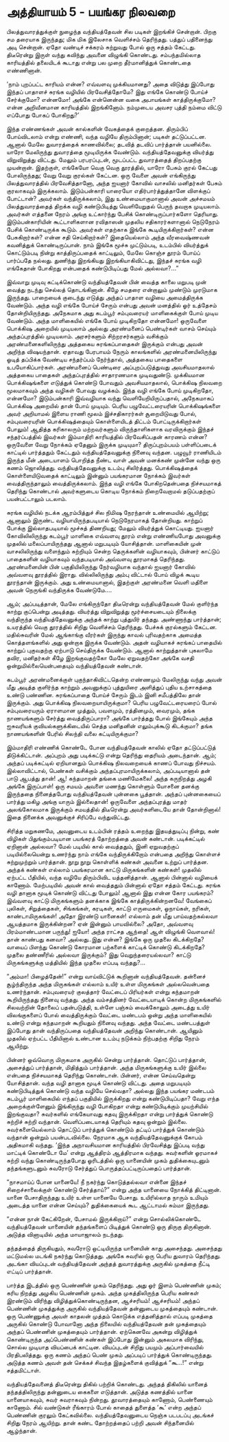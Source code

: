 # அத்தியாயம் 5 - பயங்கர நிலவறை

பிலத்துவாரத்துக்குள் நுழைந்த வந்தியத்தேவன் சில படிகள் இறங்கிச் சென்றான். பிறகு சம தரையாக இருந்தது; மிக மிக இலேசாக வெளிச்சம் தெரிந்தது. பத்துப் பதினைந்து அடி சென்றான். ஏதோ வண்டிச் சக்கரம் சுற்றுவது போல் ஒரு சத்தம் கேட்டது. திடீரென்று இருள் வந்து கவிந்து அவனை விழுங்கி கொண்டது. சம்பந்தமில்லாத காரியத்தில் தலையிடக் கூடாது என்று பல முறை தீர்மானித்துக் கொண்டதை எண்ணினான்.

&#8216;நாம் புறப்பட்ட காரியம் என்ன? எவ்வளவு முக்கியமானது? அதை விடுத்து இப்போது இந்தப் பாதாளச் சுரங்க வழியில் பிரவேசித்தோமே? இது எங்கே கொண்டு போய்ச் சேர்க்குமோ? என்னமோ! அங்கே என்னென்ன வகை அபாயங்கள் காத்திருக்குமோ? என்ன அறிவீனமான காரியத்தில் இறங்கினோம். நம்முடைய அவசர புத்தி நம்மை விட்டு எப்போது போகப் போகிறது?&#8217;

இந்த எண்ணங்கள் அவன் கால்களின் வேகத்தைக் குறைத்தன. திரும்பிப் போய்விடலாம் என்று எண்ணி, வந்த வழியே திரும்பினான்; படிகள் தட்டுப்பட்டன. ஆனால் மேலே துவாரத்தைக் காணவில்லை; தடவித் தடவிப் பார்த்தான் பயனில்லை. யாரோ மேலிருந்து துவாரத்தை மூடியிருக்க வேண்டும். வந்தியத்தேவனுக்கு வியர்த்து விறுவிறுத்து விட்டது. மேலும் பரபரப்புடன், மூடப்பட்ட துவாரத்தைத் திறப்பதற்கு முயன்றான். இதற்குள், எங்கேயோ வெகு வெகு தூரத்தில், யாரோ பேசும் குரல் கேட்பது போலிருந்தது; வேறு வேறு குரல்கள் கேட்டன. ஒரு வேளை அவன் எங்கிருந்து பிலத்துவாரத்தில் பிரவேசித்தானோ, அந்த ஐயனார் கோவில் வாசலில் மனிதர்கள் பேசும் குரலாகவும் இருக்கலாம். இடும்பன்காரி யாரையோ எதிர்பார்த்துத்தானே விளக்குப் போட்டான்? அவர்கள் வந்திருக்கலாம், இது உண்மையாகுமானால் அவன் அச்சமயம் பிலத்துவாரத்தைத் திறக்க வழி கண்டுபிடித்து வெளியேறுதல் பெருந் தவறாக முடியலாம். அவர்கள் எத்தனை நேரம் அங்கு உட்கார்ந்து பேசிக் கொண்டிருப்பார்களோ தெரியாது. இடும்பன்காரியின் கூட்டாளிகளான ரவிதாஸன் முதலிய சதிகாரர்களானால் நெடுநேரம் பேசிக் கொண்டிருக்க கூடும். அவர்கள் எதற்காக இங்கே கூடியிருக்கிறார்கள்? என்ன பேசுகிறார்கள்? என்ன சதி செய்கிறார்கள்? இதையெல்லாம் அந்த வீரவைஷ்ணவன் கவனித்துக் கொண்டிருப்பான். நாம் இங்கே மூச்சு முட்டும்படி, உடம்பில் வியர்த்துக் கொட்டும்படி நின்று காத்திருப்பதைக் காட்டிலும், மேலே கொஞ்ச தூரம் போய்ப் பார்ப்பதே நல்லது. துணிந்து இறங்கியது இறங்கியாகிவிட்டது, இந்தச் சுரங்க வழி எங்கேதான் போகிறது என்பதைக் கண்டுபிடிப்பது மேல் அல்லவா?&#8230;&#8221;

இவ்வாறு முடிவு கட்டிக்கொண்டு வந்தியத்தேவன் பின் வைத்த காலை மறுபடி முன் வைத்து நடந்து செல்லத் தொடங்கினான். கீழே சமதரை என்றாலும் முண்டும் முரடுமாக இருந்தது. பாறையைக் குடைந்து எடுத்து அந்தப் பாதாள வழியை அமைத்திருக்க வேண்டும். அந்த வழி எங்கே போய்ச் சேரும் என்பது அவன் மனத்தில் ஓர் உத்தேசம் தோன்றியிருந்தது. அநேகமாக அது கடம்பூர் சம்புவரையர் மாளிகைக்குள் போய் முடிய வேண்டும். அந்த மாளிகையில் எங்கே போய் முடிகிறதோ என்னமோ! ஒருவேளை பொக்கிஷ அறையில் முடியலாம் அல்லது அரண்மனைப் பெண்டிர்கள் வாசம் செய்யும் அந்தப்புரத்தில் முடியலாம். அரசர்களும் சிற்றரசர்களும் வசிக்கும் அரண்மனைகளிலிருந்து அத்தகைய சுரங்கப்பாதைகள் இருக்கும் என்பது அவன் அறிந்த விஷயந்தான். ஏதாவது பேரபாயம் நேரும் காலங்களில் அரண்மனையிலிருந்து ஓடித் தப்பிக்க வேண்டிய சந்தர்ப்பம் நேர்ந்தால், அத்தகைய பாதைகளை உபயோகிப்பார்கள். அரண்மனைப் பெண்டிரை அப்புறப்படுத்துவது அவசியமாதலால் அத்தகைய பாதைகள் அந்தப்புரத்தில் சாதாரணமாக முடிவதுண்டு. முக்கியமான பொக்கிஷங்களை எடுத்துக் கொண்டு போவதும் அவசியமாதலால், பொக்கிஷ நிலவறை மூலமாகவும் அந்த வழிகள் போவது வழக்கம். இந்த வழி எங்கே போய் முடிகிறதோ, என்னமோ? இடும்பன்காரி இவ்வழியாக வந்து வெளியேறியிருப்பதால், அநேகமாகப் பொக்கிஷ அறையில் தான் போய் முடியும். பெரிய பழுவேட்டரையரின் பொக்கிஷங்களை அவர் அறியாமல் இளைய ராணி மூலம் இச்சதிகாரர்கள் சூறையிடுவது போல், சம்புவரையரின் பொக்கிஷத்தையும் கொள்ளையிடத் திட்டம் போட்டிருக்கிறார்கள் போலும்! ஆதித்த கரிகாலரும் மற்றவர்களும் விருந்தாளிகளாக வரவிருக்கும் இந்தச் சந்தர்ப்பத்தில் இவர்கள் இம்மாதிரி காரியத்தில் பிரவேசிப்பதன் காரணம் என்ன? ஒருவேளை வேறு நோக்கம் ஏதேனும் இருக்க முடியுமா? திருப்புறம்பயம் பள்ளிப்படைக் காட்டில் பார்த்ததும் கேட்டதும் வந்தியத்தேவனுக்கு நினைவு வந்தன. பழுவூர் ராணியிடம் இருந்த மீன் அடையாளம் பொறித்த நீண்ட வாள் அவன் மனக்கண் முன்னே வந்து ஒரு கணம் ஜொலித்தது. வந்தியத்தேவனுக்கு உடம்பு சிலிர்த்தது. பொக்கிஷத்தைக் கொள்ளையிடுவதைக் காட்டிலும் இன்னும் பயங்கரமான நோக்கம் இவர்கள் வைத்திருந்தாலும் வைத்திருக்கலாம். இந்த வழி எங்கே போகிறதென்பதை நிச்சயமாகத் தெரிந்து கொண்டால் அவர்களுடைய கொடிய நோக்கம் நிறைவேறாமல் தடுப்பதற்குப் பயன்பட்டாலும் படலாம்.

சுரங்க வழியில் நடக்க ஆரம்பித்துச் சில நிமிஷ நேரந்தான் உண்மையில் ஆயிற்று; ஆனாலும் இருண்ட வழியாயிருந்தபடியால் நெடுநேரமாகத் தோன்றியது. காற்றுப் போக்கு இல்லாதபடியால் மூச்சுத் திணறியது; மேலும் வியர்த்துக் கொட்டியது. ஐயனார் கோவிலிலிருந்து கடம்பூர் மாளிகை எவ்வளவு தூரம் என்று எண்ணியபோது அவனுக்கு முதலில் மலைப்பாயிருந்தது ஆனால் மறுபடியும் யோசித்தான். மாளிகையின் முன் வாசலிலிருந்து வளைந்தும் சுற்றியும் சென்ற தெருக்களின் வழியாகவும், பின்னர் காட்டுப் பாதைகளின் வழியாகவும் வந்தபடியால் அவ்வளவு தூரமாகத் தெரிந்தது. அரண்மனையின் பின் பகுதியிலிருந்து நேர்வழியாக வந்தால் ஐயனார் கோவில் அவ்வளவு தூரத்தில் இராது. வில்லிலிருந்து அம்பு விட்டால் போய் விழக் கூடிய தூரந்தான் இருக்கும். அது உண்மையானால், இதற்குள் அரண்மனை வெளி மதிளை அவன் நெருங்கி வந்திருக்க வேண்டுமே&#8230;.

ஆம்; அப்படித்தான், மேலே எங்கிருந்தோ திடீரென்று வந்தியத்தேவன் மேல் குளிர்ந்த காற்று குப்பென்று அடித்தது. வியர்த்து விறுவிறுத்து மூர்ச்சையடையும் நிலைக்கு வந்திருந்த வந்தியத்தேவனுக்கு அந்தக் காற்று புத்துயிர் தந்தது. அண்ணாந்து பார்த்தான்; உயரத்தில் வெகு தூரத்தில் சிறிது வெளிச்சம் தெரிந்தது. பேச்சுக் குரல்களும் கேட்டன. மதில்சுவரின் மேல் ஆங்காங்கு வீரர்கள் இருந்து காவல் புரிவதற்காக அமைத்த கொத்தளங்களில் அது ஒன்றாக இருக்க வேண்டும். அதன் வழியாகச் சுரங்கப் பாதையில் காற்றுப் புகுவதற்கு ஏற்பாடு செய்திருக்க வேண்டும். ஆனால் காற்றுத்தான் புகலாமே தவிர, மனிதர்கள் கீழே இறங்குவதற்கோ மேலே ஏறுவதற்கோ அங்கே வசதி ஒன்றுமில்லையென்பதையும் வந்தியத்தேவன் கண்டான்.

கடம்பூர் அரண்மனைக்குள் புகுந்தாகிவிட்டதென்ற எண்ணமும் மேலிருந்து வந்து அவன் மீது அடித்த குளிர்ந்த காற்றும் அவனுக்குப் புத்துயிரை அளித்துப் புதிய உற்சாகத்தை உண்டு பண்ணின. சுரங்கப்பாதை போய்ச் சேரும் இடம் இனி சமீபத்திலே தான் இருக்கும். அது பொக்கிஷ நிலவறையாயிருக்குமா? பெரிய பழுவேட்டரையரைப் போல் சம்புவரையரும் ஏராளமான முத்தும், பவளமும், ரத்தினமும், வைரமும், தங்க நாணயங்களும் சேர்த்து வைத்திருப்பாரா? அங்கே பார்த்தது போல் இங்கேயும் அந்த ஐசுவரியக் குவியல்களுக்கிடையில் செத்த மனிதனின் எலும்புக்கூடு கிடக்குமா? தங்க நாணயங்களின் பேரில் சிலந்தி வலை கட்டியிருக்குமா?

இம்மாதிரி எண்ணிக் கொண்டே போன வந்தியத்தேவன் காலில் ஏதோ தட்டுப்பட்டுத் திடுக்கிட்டான். அப்புறம் அது படிக்கட்டு என்று தெரிந்து தைரியம் அடைந்தான். ஆம்; அந்தப் படிக்கட்டில் ஏறியானதும் பொக்கிஷ நிலவறையைக் காணப் போவது நிச்சயம். இல்லாவிட்டால், பெண்கள் வசிக்கும் அந்தப்புரமாயிருக்கலாம், அப்படியானால் தன் பாடு ஆபத்து தான்! ஆ! கந்தமாறன் தங்கை மணிமேகலை! அந்த கருநிறத்து அழகி அங்கே இருப்பாள்! ஒரு சமயம் அவளை மணந்து கொள்ளும் யோசனை தனக்கு இருந்ததை நினைத்தபோது வந்தியத்தேவன் புன்னகை பூத்தான். அந்தப் புன்னகையைப் பார்த்து மகிழ அங்கு யாரும் இல்லைதான்! ஒருவேளை அந்தப்புரத்து மாதர் அலங்கோலமாக இருக்கும் சமயத்தில் திடீரென்று அவர்களிடையே தான் தோன்றினால்! இதை நினைக்க அவனுக்குச் சிரிப்பே வந்துவிட்டது.

சிரித்த மறுகணமே, அவனுடைய உடம்பின் ரத்தம் உறைந்து இதயத்துடிப்பு நின்று, கண் விழிகள் பிதுங்கும்படியான பயங்கரத் தோற்றத்தை அவன் கண்டான். படிக்கட்டில் ஏறினான் அல்லவா? மேல் படியில் கால் வைத்ததும், இனி ஏறுவதற்குப் படியில்லையென்று உணர்ந்து நாம் எங்கே வந்திருக்கிறோம் என்பதை அறிந்து கொள்ளச் சுற்றுமுற்றும் பார்த்தான். நூறு நூறு கொள்ளிக் கண்கள் அவனை உற்றுப் பார்த்தன. அந்தக் கண்கள் எல்லாம் பயங்கரமான காட்டு மிருகங்களின் கண்கள்! முதலில் ஏற்பட்ட பீதியில், வந்த வழியே திரும்பிவிட யத்தனித்தான். ஆனால் பின்னால் வழியைக் காணோம். மேற்படியில் அவன் கால் வைத்ததும் பின்னால் ஏதோ சத்தம் கேட்டது. சுரங்க வழி தானாக மூடிக் கொண்டு விட்டது போலும்! ஆனால் இது என்ன கோர பயங்கரம்? இவ்வளவு காட்டு மிருகங்களும் தனக்காக இங்கே காத்திருக்கின்றனவே! வேங்கைப் புலிகள், சிறுத்தைகள், சிங்கங்கள், கரடிகள், காட்டு எருமைகள், ஓநாய்கள், நரிகள், காண்டாமிருகங்கள்! அதோ இரண்டு யானைகள்! எல்லாம் தன் மீது பாய்வதற்கல்லவா ஆயத்தமாக இருக்கின்றன? ஏன் இன்னும் பாயவில்லை? அதோ, அவ்வளவு பிரம்மாண்டமான பருந்து! ஐயோ! அந்த ராட்சத ஆந்தை! ஆள் விழுங்கி வௌவால்! தான் காண்பது கனவா? அல்லது..இது என்ன? இங்கே ஒரு முதலை கிடக்கிறதே? வாயைப் பிளந்து கொண்டு கோரமான பற்களைக் காட்டிக் கொண்டு கிடக்கிறதே? முதலை தண்ணீரில் அல்லவா இருக்கும்? இது வெறுந்தரையல்லவா? காட்டு மிருகங்களுக்கு மத்தியில் இந்த முதலை எப்படி வந்தது?&#8230;

&#8220;அம்மா! பிழைத்தேன்!&#8221; என்று வாய்விட்டுக் கூறினான் வந்தியத்தேவன். தன்னைச் சூழ்ந்திருந்த அந்த மிருகங்கள் எல்லாம் உயிர் உள்ள மிருகங்கள் அல்லவென்பதை உணர்ந்தான். சம்புவரையர் குலத்தார் வேட்டைப் பிரியர்கள் என்று கந்தமாறன் கூறியிருந்தது நினைவு வந்தது. அந்த வம்சத்தினர் வேட்டையாடிக் கொன்ற மிருகங்களில் சிலவற்றின் தோலைப் பதன்படுத்தி, உள்ளே பஞ்சும் வைக்கோலும் அடைத்து உயிர் விலங்குகளைப் போல் வைத்திருக்கும் வேட்டை மண்டபம் ஒன்று அந்த மாளிகையில் உண்டு என்று கந்தமாறன் கூறியதும் நினைவு வந்தது. அந்த வேட்டை மண்டபத்துள் இப்போது தான் வந்திருப்பதை வந்தியத்தேவன் அறிந்து கொண்டான். ஆயினும் முதலில் ஏற்பட்ட பீதியினால் உண்டான உடம்பு நடுக்கம் நிற்பதற்கு சிறிது நேரம் ஆயிற்று.

பின்னர் ஒவ்வொரு மிருகமாக அருகில் சென்று பார்த்தான். தொட்டுப் பார்த்தான், அசைத்துப் பார்த்தான், மிதித்தும் பார்த்தான். அந்த மிருகங்களுக்கு உயிர் இல்லை என்பதை நிச்சயமாகத் தெரிந்து கொண்டான். பின்னர், என்ன செய்வதென்று யோசித்தான். வந்த வழி தானாக மூடிக் கொண்டு விட்டது. அதை மறுபடியும் கண்டுபிடித்துக் கொண்டு வந்த வழியே செல்வதா? அல்லது இந்த பயங்கர மண்டபம் கடம்பூர் மாளிகையில் எந்தப் பகுதியில் இருக்கிறது என்று கண்டுபிடிப்பதா? வேறு எந்த அறைக்குள்ளேனும் இங்கிருந்து வழி போகிறதா என்று கண்டுபிடிக்கும் முயற்சியில் இறங்குவதா? சுவர்களில் எங்கேயாவது கதவு இருக்கிறதா என்று பார்த்துக் கொண்டு சுற்றிச் சுற்றி வந்தான். வெளிப்படையாகத் தெரியும் கதவு ஒன்றும் இல்லை. சுவர்களையெல்லாம் தொட்டுப் பார்த்துக் கொண்டும் தட்டிப் பார்த்துக் கொண்டும் வந்தான் ஒன்றும் பயன்படவில்லை. நேரமாக ஆக வந்தியத்தேவனுக்குக் கோபம் அதிகமாகி வந்தது. &#8216;இந்த அநாவசியமான காரியத்தில் பிரவேசித்து இப்படி வந்து மாட்டிக் கொண்டோ மே&#8217; என்று ஆத்திரம் ஆத்திரமாக வந்தது. சுவர்களின் ஓரமாகச் சுற்றி வந்து கொண்டிருந்தபோது ஓரிடத்தில் ஒரு யானையின் முகம் துதிக்கையுடனும் தந்தங்களுடனும் சுவரோடு சேர்த்துப் பொருத்தப்பட்டிருப்பதைப் பார்த்தான்.

&#8220;நாசமாய்ப் போன யானையே! நீ நகர்ந்து கொடுத்தல்லவா என்னை இந்தச் சிறைச்சாலைக்குள் கொண்டு சேர்த்தாய்?&#8221; என்று அந்த யானையை நோக்கித் திட்டினான். யானை பேசாதிருந்தது உயிர் உள்ள யானையே பேசாது. உயிரில்லாத நாரும் உமியும் அடைத்த யானை என்ன செய்யும்? துதிக்கையைக் கூட ஆட்டாமல் சும்மா இருந்தது.

&#8220;என்ன நான் கேட்கிறேன், பேசாமல் இருக்கிறாய்?&#8221; என்று சொல்லிக்கொண்டே வந்தியத்தேவன் யானையின் தந்தங்களைப் பிடித்துக் கொண்டு ஒரு திருகு திருகினான். அடுத்த வினாடியில் அந்த மாயாஜாலம் நடந்தது.

தந்தத்தைத் திருகியதும், சுவரோடு ஒட்டியிருந்த யானையின் காது அசைந்தது. அசைந்தது மட்டுமல்ல மடங்கி நகர்ந்து கொடுத்தது. அங்கே சுவரில் ஒரு பெரிய துவாரம் தெரிந்தது. அடங்கா வியப்புடன் வந்தியத்தேவன் அந்தத் துவாரத்துக்கு அருகில் முகத்தை நீட்டி எட்டிப் பார்த்தான்.

பார்த்த இடத்தில் ஒரு பெண்ணின் முகம் தெரிந்தது. அது ஓர் இளம் பெண்ணின் முகம்; கரிய நிறத்து அழகிய பெண்ணின் முகம். அந்த முகத்திலிருந்த பெரிய கண்கள் இரண்டும் விரிந்து விழித்துக்கொண்டிருந்தன, ஆச்சரியம்! ஆச்சரியம்! அந்தப் பெண்ணின் முகத்துக்கு அருகில் வந்தியத்தேவன் தன்னுடைய முகத்தையும் கண்டான். ஒரு பெண்ணுக்கு அவள் காதலன் முத்தம் கொடுக்க எத்தனித்தால் எப்படி முகத்தை அருகில் கொண்டு போவானோ அந்த நிலையில் வந்தியத்தேவன் தன் முகத்தையும் அந்தப் பெண்ணின் முகத்தையும் பார்த்தான். ஏற்கெனவே அகன்று விழித்துக் கொண்டிருந்த அப்பெண்ணின் கண்கள் இப்போது இன்னும் அகலமாக விரிந்து, சொல்ல முடியாத வியப்பைக் காட்டின. வியப்புடன் சிறிது பயமும் அப்பார்வையில் பிரதிபலித்தது. ஒரு கணம் அந்தப் பெண் முகம் அப்படிப் பார்த்துக் கொண்டிருந்தது. அடுத்த கணம் அவள் தன் செக்கச் சிவந்த இதழ்களைக் குவித்துக் &#8220;கூ&#8230;!&#8221; என்று சத்தமிட்டாள்.

வந்தியத்தேவனைத் திடீரென்று திகில் பற்றிக் கொண்டது. அந்தத் திகிலில் யானைத் தந்தத்திலிருந்து தன்னுடைய கைகளை எடுத்தான். அடுத்த கணத்தில் யானை யானையாகவும், சுவர் சுவராகவும் நின்றது. தூவாரத்தையும் காணோம், பெண்ணையும் காணோம். சில் வண்டுகள் ரீங்காரம் போல் காதைத் துளைத்த &#8216;கூ&#8217; என்ற அந்தப் பெண்ணின் குரலும் கேட்கவில்லை. வந்தியத்தேவனுடைய நெஞ்சு படபடப்பு அடங்கச் சிறிது நேரம் ஆயிற்று. தான் கண்ட தோற்றத்தைப் பற்றி அவன் சிந்தனையில் ஆழ்ந்தான்.